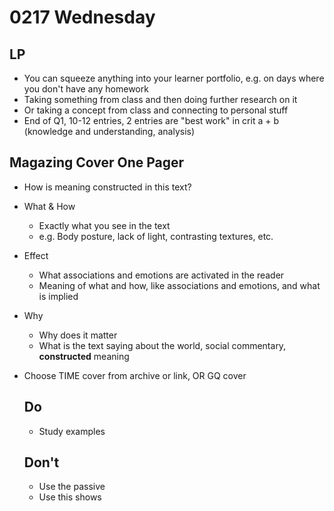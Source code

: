 # 0217 Wednesday

## LP

- You can squeeze anything into your learner portfolio, e.g. on days where you don't have any homework
- Taking something from class and then doing further research on it
- Or taking a concept from class and connecting to personal stuff
- End of Q1, 10-12 entries, 2 entries are "best work" in crit a + b (knowledge and understanding, analysis)

## Magazing Cover One Pager

- How is meaning constructed in this text?
- What & How
  - Exactly what you see in the text
  - e.g. Body posture, lack of light, contrasting textures, etc.
- Effect
  - What associations and emotions are activated in the reader
  - Meaning of what and how, like associations and emotions, and what is implied
- Why 
  - Why does it matter
  - What is the text saying about the world, social commentary, **constructed** meaning
- Choose TIME cover from archive or link, OR GQ cover

  ## Do

  - Study examples

  ## Don't

  - Use the passive
  - Use this shows
